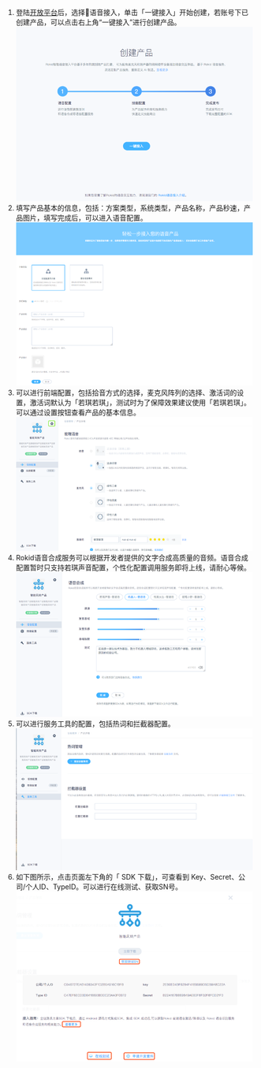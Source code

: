 1. 登陆[开放平台](https://developer.rokid.com/#/)后，选择语音接入，单击「一键接入」开始创建，若账号下已创建产品，可以点击右上角“一键接入”进行创建产品。
![](images/step1.png)
2. 填写产品基本的信息，包括：方案类型，系统类型，产品名称，产品秒速，产品图片，填写完成后，可以进入语音配置。 
![](images/step3.png)
3. 可以进行前端配置，包括拾音方式的选择，麦克风阵列的选择、激活词的设置，激活词默认为「若琪若琪」，测试时为了保障效果建议使用「若琪若琪」。
可以通过设置按钮查看产品的基本信息。
![](images/step4.png)
4. Rokid语音合成服务可以根据开发者提供的文字合成高质量的音频。语音合成配置暂时只支持若琪声音配置，个性化配置调用服务即将上线，请耐心等候。
![](images/step6.png)
5. 可以进行服务工具的配置，包括热词和拦截器配置。
![](images/step7.png)
6. 如下图所示，点击页面左下角的「 SDK 下载」，可查看到 Key、Secret、公司/个人ID、TypeID。可以进行在线测试、获取SN号。
![](images/step8.png)
